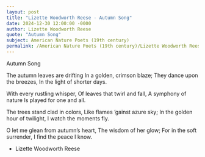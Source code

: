 ```yaml
---
layout: post
title: "Lizette Woodworth Reese - Autumn Song"
date: 2024-12-30 12:00:00 -0000
author: Lizette Woodworth Reese
quote: "Autumn Song"
subject: American Nature Poets (19th century)
permalink: /American Nature Poets (19th century)/Lizette Woodworth Reese/Lizette Woodworth Reese - Autumn Song
---
```


Autumn Song

The autumn leaves are drifting
   In a golden, crimson blaze;
They dance upon the breezes,
   In the light of shorter days.

With every rustling whisper,
   Of leaves that twirl and fall,
A symphony of nature
   Is played for one and all.

The trees stand clad in colors,
   Like flames ’gainst azure sky;
In the golden hour of twilight,
   I watch the moments fly.

O let me glean from autumn’s heart,
   The wisdom of her glow;
For in the soft surrender,
   I find the peace I know.

- Lizette Woodworth Reese
